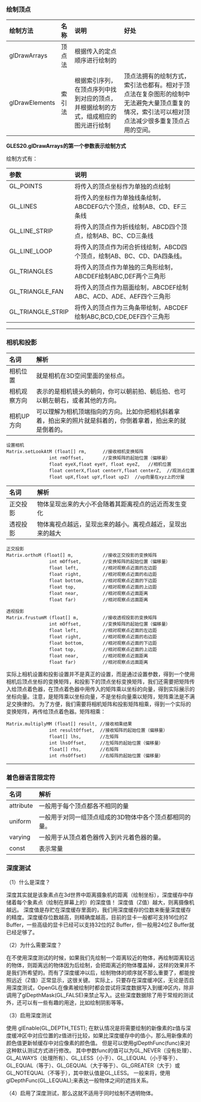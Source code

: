 ### 绘制顶点
|绘制方法|名称|说明|好处|
|:--|:--|:--|:--|
|glDrawArrays|顶点法|根据传入的定点顺序进行绘制的|
|glDrawElements|索引法|根据索引序列，在顶点序列中找到对应的顶点，并根据绘制的方式，组成相应的图元进行绘制|顶点法拥有的绘制方式，索引法也都有。相对于顶点法在复杂图形的绘制中无法避免大量顶点重复的情况，索引法可以相对顶点法减少很多重复顶点占用的空间。|

**GLES20.glDrawArrays的第一个参数表示绘制方式**

绘制方式有：

|参数|说明|
|:--|:--|
|GL_POINTS|将传入的顶点坐标作为单独的点绘制|
|GL_LINES|将传入的坐标作为单独线条绘制，ABCDEFG六个顶点，绘制AB、CD、EF三条线|
|GL_LINE_STRIP|将传入的顶点作为折线绘制，ABCD四个顶点，绘制AB、BC、CD三条线|
|GL_LINE_LOOP|将传入的顶点作为闭合折线绘制，ABCD四个顶点，绘制AB、BC、CD、DA四条线。|
|GL_TRIANGLES|将传入的顶点作为单独的三角形绘制，ABCDEF绘制ABC,DEF两个三角形|
|GL_TRIANGLE_FAN|将传入的顶点作为扇面绘制，ABCDEF绘制ABC、ACD、ADE、AEF四个三角形|
|GL_TRIANGLE_STRIP|将传入的顶点作为三角条带绘制，ABCDEF绘制ABC,BCD,CDE,DEF四个三角形|
---

### 相机和投影
|名词|解析|
|:--|:--|
|相机位置|就是相机在3D空间里面的坐标点。|
|相机观察方向|表示的是相机镜头的朝向，你可以朝前拍、朝后拍、也可以朝左朝右，或者其他的方向。|
|相机UP方向|可以理解为相机顶端指向的方向。比如你把相机斜着拿着，拍出来的照片就是斜着的，你倒着拿着，拍出来的就是倒着的。|
```
设置相机
Matrix.setLookAtM (float[] rm,      //接收相机变换矩阵
                int rmOffset,       //变换矩阵的起始位置（偏移量）
                float eyeX,float eyeY, float eyeZ,   //相机位置
                float centerX,float centerY,float centerZ,  //观测点位置
                float upX,float upY,float upZ)  //up向量在xyz上的分量
```

|名词|解析|
|:--|:--|
|正交投影|物体呈现出来的大小不会随着其距离视点的远近而发生变化|
|透视投影|物体离视点越远，呈现出来的越小。离视点越近，呈现出来的越大|
```
正交投影
Matrix.orthoM (float[] m,           //接收正交投影的变换矩阵
                int mOffset,        //变换矩阵的起始位置（偏移量）
                float left,         //相对观察点近面的左边距
                float right,        //相对观察点近面的右边距
                float bottom,       //相对观察点近面的下边距
                float top,          //相对观察点近面的上边距
                float near,         //相对观察点近面距离
                float far)          //相对观察点远面距离
```
```
透视投影
Matrix.frustumM (float[] m,         //接收透视投影的变换矩阵
                int mOffset,        //变换矩阵的起始位置（偏移量）
                float left,         //相对观察点近面的左边距
                float right,        //相对观察点近面的右边距
                float bottom,       //相对观察点近面的下边距
                float top,          //相对观察点近面的上边距
                float near,         //相对观察点近面距离
                float far)          //相对观察点远面距离
```
实际上相机设置和投影设置并不是真正的设置，而是通过设置参数，得到一个使用相机后顶点坐标的变换矩阵，和投影下的顶点坐标变换矩阵，我们还需要把矩阵传入给顶点着色器，在顶点着色器中用传入的矩阵乘以坐标的向量，得到实际展示的坐标向量。注意，是矩阵乘以坐标向量，不是坐标向量乘以矩阵，矩阵乘法是不满足交换律的。 为了方便，我们需要将相机矩阵和投影矩阵相乘，得到一个实际的变换矩阵，再传给顶点着色器。矩阵相乘：

```
Matrix.multiplyMM (float[] result, //接收相乘结果
                int resultOffset,  //接收矩阵的起始位置（偏移量）
                float[] lhs,       //左矩阵
                int lhsOffset,     //左矩阵的起始位置（偏移量）
                float[] rhs,       //右矩阵
                int rhsOffset)     //右矩阵的起始位置（偏移量）
```

---
### 着色器语言限定符
|名词|解析|
|:--|:--|
|attribute|一般用于每个顶点都各不相同的量|
|uniform|一般用于对同一组顶点组成的3D物体中各个顶点都相同的量。|
|varying|一般用于从顶点着色器传入到片元着色器的量。|
|const|表示常量|

### 深度测试
（1）什么是深度？ 

深度其实就是该象素点在3d世界中距离摄象机的距离（绘制坐标），深度缓存中存储着每个象素点（绘制在屏幕上的）的深度值！ 
深度值（Z值）越大，则离摄像机越远。 
深度值是存贮在深度缓存里面的，我们用深度缓存的位数来衡量深度缓存的精度。深度缓存位数越高，则精确度越高，目前的显卡一般都可支持16位的Z Buffer，一些高级的显卡已经可以支持32位的Z Buffer，但一般用24位Z Buffer就已经足够了。 

（2）为什么需要深度？ 

在不使用深度测试的时候，如果我们先绘制一个距离较近的物体，再绘制距离较远的物体，则距离远的物体因为后绘制，会把距离近的物体覆盖掉，这样的效果并不是我们所希望的。而有了深度缓冲以后，绘制物体的顺序就不那么重要了，都能按照远近（Z值）正常显示，这很关键。 
实际上，只要存在深度缓冲区，无论是否启用深度测试，OpenGL在像素被绘制时都会尝试将深度数据写入到缓冲区内，除非调用了glDepthMask(GL_FALSE)来禁止写入。这些深度数据除了用于常规的测试外，还可以有一些有趣的用途，比如绘制阴影等等。 

（3）启用深度测试 

使用 glEnable(GL_DEPTH_TEST); 
在默认情况是将需要绘制的新像素的z值与深度缓冲区中对应位置的z值进行比较，如果比深度缓存中的值小，那么用新像素的颜色值更新帧缓存中对应像素的颜色值。 
但是可以使用glDepthFunc(func)来对这种默认测试方式进行修改。 
其中参数func的值可以为GL_NEVER（没有处理）、GL_ALWAYS（处理所有）、GL_LESS（小于）、GL_LEQUAL（小于等于）、GL_EQUAL（等于）、GL_GEQUAL（大于等于）、GL_GREATER（大于）或GL_NOTEQUAL（不等于），其中默认值是GL_LESS。 
一般来将，使用glDepthFunc(GL_LEQUAL);来表达一般物体之间的遮挡关系。 

（4）启用了深度测试，那么这就不适用于同时绘制不透明物体。